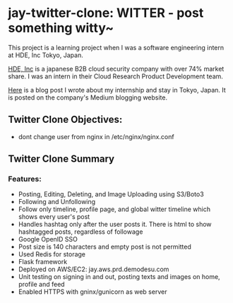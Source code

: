 # jay-twitter-clone: WITTER - post something witty~

This project is a learning project when I was a software engineering intern at HDE, Inc Tokyo, Japan.

[HDE, Inc](https://www.hde.co.jp/en/) is a japanese B2B cloud security company with over 74% market share. I was an intern in their Cloud Research Product Development team.

[Here](https://medium.com/@hdeglobalintern/jay-intern-life-and-6-weeks-in-tokyo-c3d2fdf9a6de) is a blog post I wrote about my internship and stay in Tokyo, Japan. It is posted on the company's Medium blogging website.

## Twitter Clone Objectives:

- dont change user from nginx in /etc/nginx/nginx.conf

## Twitter Clone Summary

### Features:
- Posting, Editing, Deleting, and Image Uploading using S3/Boto3
- Following and Unfollowing
- Follow only timeline, profile page, and global witter timeline which shows every user's post
- Handles hashtag only after the user posts it. There is html to show hashtagged posts, regardless of followage
- Google OpenID SSO
- Post size is 140 characters and empty post is not permitted
- Used Redis for storage
- Flask framework
- Deployed on AWS/EC2: jay.aws.prd.demodesu.com
- Unit testing on signing in and out, posting texts and images on home, profile and feed
- Enabled HTTPS with gninx/gunicorn as web server

